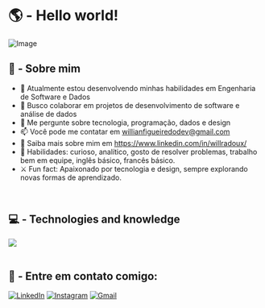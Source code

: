 
<h1>🌎 -  Hello world!</h1>
<p align="center">
  
![Image](https://github.com/user-attachments/assets/87e6e042-dfca-4888-935e-fc595b651b34)

</p>


<h2 align="left">
  🧠 - Sobre mim
</h2>

- 🔭 Atualmente estou desenvolvendo minhas habilidades em Engenharia de Software e Dados
- 👯 Busco colaborar em projetos de desenvolvimento de software e análise de dados
- 💬 Me pergunte sobre tecnologia, programação, dados e design
- 📫 Você pode me contatar em willianfigueiredodev@gmail.com
- 📄 Saiba mais sobre mim em https://www.linkedin.com/in/willradoux/
- 📌 Habilidades: curioso, analítico, gosto de resolver problemas, trabalho bem em equipe, inglês básico, francês básico.
- ⚔ Fun fact: Apaixonado por tecnologia e design, sempre explorando novas formas de aprendizado.

<br>

<h2 align="left"> 
  💻 - Technologies and knowledge
</h2>

<div align="left"> 
<img src="https://skillicons.dev/icons?i=python,c,cpp,linux,git,vscode,figma,blender" />
</div>

<br>

<h2 align="left"> 
  🔗 - Entre em contato comigo:
</h2>

<div align="left"> 

<a href="https://www.linkedin.com/in/willradoux/" target="_blank"><img src="https://img.shields.io/badge/-LinkedIn-0A66C2?style=for-the-badge&logo=linkedin&logoColor=white" alt="LinkedIn"></a>
<a href="https://www.instagram.com/willcoding.exe/" target="_blank"><img src="https://img.shields.io/badge/-Instagram-E4405F?style=for-the-badge&logo=instagram&logoColor=white" alt="Instagram"></a>
<a href="mailto:willianfigueiredodev@gmail.com" target="_blank"><img src="https://img.shields.io/badge/-Gmail-D14836?style=for-the-badge&logo=gmail&logoColor=white" alt="Gmail"></a>



</div>
